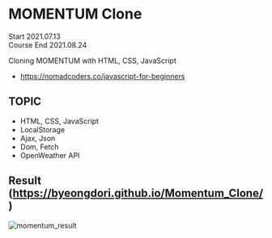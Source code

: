 # MOMENTUM Clone
Start 2021.07.13  
Course End 2021.08.24

Cloning MOMENTUM with HTML, CSS, JavaScript
- https://nomadcoders.co/javascript-for-beginners

## TOPIC
- HTML, CSS, JavaScript
- LocalStorage
- Ajax, Json
- Dom, Fetch
- OpenWeather API

## Result (https://byeongdori.github.io/Momentum_Clone/)
![momentum_result](https://user-images.githubusercontent.com/33740149/149489377-57c07de8-698a-4930-a8fc-a778bd0c3d93.png)
